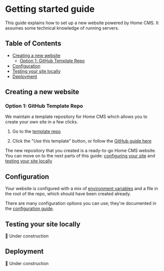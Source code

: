 
# Getting started guide

This guide explains how to set up a new website powered by Home CMS. It assumes some technical knowledge of running servers.

## Table of Contents

  * [Creating a new website](#creating-a-new-website)
    * [Option 1: GitHub Template Repo](#option-1-github-template-repo)
  * [Configuration](#configuration)
  * [Testing your site locally](#testing-your-site-locally)
  * [Deployment](#deployment)

## Creating a new website

### Option 1: GitHub Template Repo

We maintain a template repository for Home CMS which allows you to create your own site in a few clicks.

  1. Go to the [template repo](https://github.com/homecms/template)

  2. Click the "Use this template" button, or follow the [GitHub guide here](https://docs.github.com/en/repositories/creating-and-managing-repositories/creating-a-repository-from-a-template)

The new repository that you created is a ready-to-go Home CMS website. You can move on to the next parts of this guide: [configuring your site](#configuration) and [testing your site locally](#testing-your-site-locally)

## Configuration

Your website is configured with a mix of [environment variables](https://en.wikipedia.org/wiki/Environment_variable) and a file in the root of the repo, which should have been created already.

There are many configuration options you can use; they're documented in the [configuration guide](./configuration.md).

## Testing your site locally

🚧 Under construction

## Deployment

🚧 Under construction
